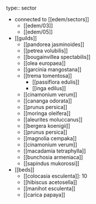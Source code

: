 type:: sector

- connected to [[edem/sectors]]
	- [[edem/03]]
	- [[edem/05]]
- [[guilds]]
	- [[pandorea jasminoides]]
	- [[petrea volubilis]]
	- [[bougainvillea spectabilis]]
	- [[olea europaea]]
	- [[garcinia mangostana]]
	- [[trema tomentosa]]
		- [[passiflora edulis]]
		- [[inga edilus]]
	- [[cinamonium verum]]
	- [[cananga odorata]]
	- [[prunus persica]]
	- [[moringa oleifera]]
	- [[aleurites moluccanus]]
	- [[bergera koenigii]]
	- [[prunus persica]]
	- [[magnolia cempaka]]
	- [[cinamonium verum]]
	- [[macadamia tetraphylla]]
	- [[bunchosia armeniaca]]
	- [[sapindus mukorossi]]
- [[beds]]
	- [[colocasia esculenta]]: 10
	- [[hibiscus acetosella]]
	- [[manihot esculenta]]
	- [[carica papaya]]